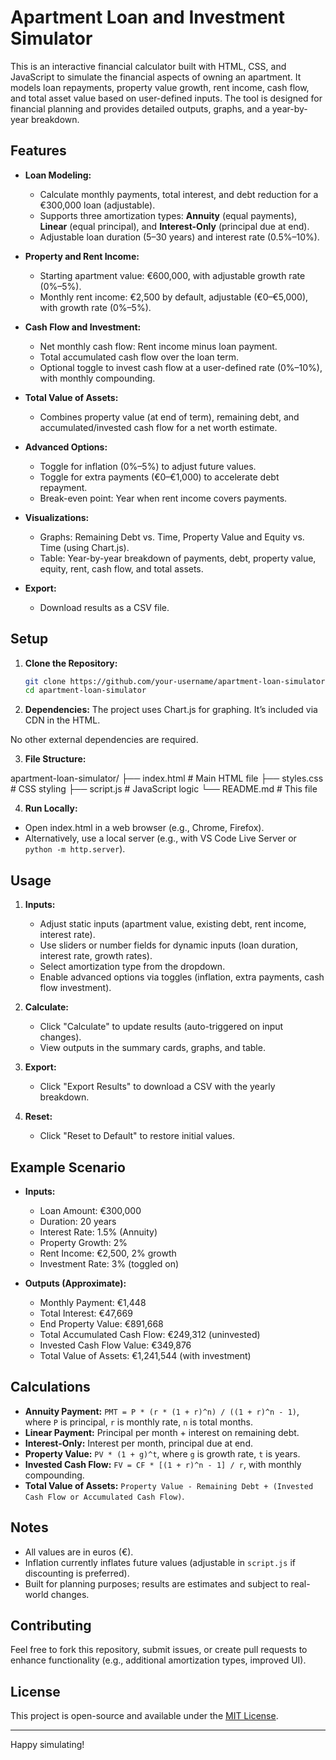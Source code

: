 # Apartment Loan and Investment Simulator

This is an interactive financial calculator built with HTML, CSS, and JavaScript to simulate the financial aspects of owning an apartment. It models loan repayments, property value growth, rent income, cash flow, and total asset value based on user-defined inputs. The tool is designed for financial planning and provides detailed outputs, graphs, and a year-by-year breakdown.

## Features

- **Loan Modeling:**
  - Calculate monthly payments, total interest, and debt reduction for a €300,000 loan (adjustable).
  - Supports three amortization types: **Annuity** (equal payments), **Linear** (equal principal), and **Interest-Only** (principal due at end).
  - Adjustable loan duration (5–30 years) and interest rate (0.5%–10%).

- **Property and Rent Income:**
  - Starting apartment value: €600,000, with adjustable growth rate (0%–5%).
  - Monthly rent income: €2,500 by default, adjustable (€0–€5,000), with growth rate (0%–5%).

- **Cash Flow and Investment:**
  - Net monthly cash flow: Rent income minus loan payment.
  - Total accumulated cash flow over the loan term.
  - Optional toggle to invest cash flow at a user-defined rate (0%–10%), with monthly compounding.

- **Total Value of Assets:**
  - Combines property value (at end of term), remaining debt, and accumulated/invested cash flow for a net worth estimate.

- **Advanced Options:**
  - Toggle for inflation (0%–5%) to adjust future values.
  - Toggle for extra payments (€0–€1,000) to accelerate debt repayment.
  - Break-even point: Year when rent income covers payments.

- **Visualizations:**
  - Graphs: Remaining Debt vs. Time, Property Value and Equity vs. Time (using Chart.js).
  - Table: Year-by-year breakdown of payments, debt, property value, equity, rent, cash flow, and total assets.

- **Export:**
  - Download results as a CSV file.

## Setup

1. **Clone the Repository:**
   ```bash
   git clone https://github.com/your-username/apartment-loan-simulator.git
   cd apartment-loan-simulator

2.  **Dependencies:**
The project uses Chart.js for graphing. It’s included via CDN in the HTML.

No other external dependencies are required.

3.  **File Structure:**

apartment-loan-simulator/
├── index.html    # Main HTML file
├── styles.css    # CSS styling
├── script.js     # JavaScript logic
└── README.md     # This file

4.  **Run Locally:**
   - Open index.html in a web browser (e.g., Chrome, Firefox).
   - Alternatively, use a local server (e.g., with VS Code Live Server or `python -m http.server`).

## Usage

1. **Inputs:**
   - Adjust static inputs (apartment value, existing debt, rent income, interest rate).
   - Use sliders or number fields for dynamic inputs (loan duration, interest rate, growth rates).
   - Select amortization type from the dropdown.
   - Enable advanced options via toggles (inflation, extra payments, cash flow investment).

2. **Calculate:**
   - Click "Calculate" to update results (auto-triggered on input changes).
   - View outputs in the summary cards, graphs, and table.

3. **Export:**
   - Click "Export Results" to download a CSV with the yearly breakdown.

4. **Reset:**
   - Click "Reset to Default" to restore initial values.

## Example Scenario

- **Inputs:**
  - Loan Amount: €300,000
  - Duration: 20 years
  - Interest Rate: 1.5% (Annuity)
  - Property Growth: 2%
  - Rent Income: €2,500, 2% growth
  - Investment Rate: 3% (toggled on)

- **Outputs (Approximate):**
  - Monthly Payment: €1,448
  - Total Interest: €47,669
  - End Property Value: €891,668
  - Total Accumulated Cash Flow: €249,312 (uninvested)
  - Invested Cash Flow Value: €349,876
  - Total Value of Assets: €1,241,544 (with investment)

## Calculations

- **Annuity Payment:** `PMT = P * (r * (1 + r)^n) / ((1 + r)^n - 1)`, where `P` is principal, `r` is monthly rate, `n` is total months.
- **Linear Payment:** Principal per month + interest on remaining debt.
- **Interest-Only:** Interest per month, principal due at end.
- **Property Value:** `PV * (1 + g)^t`, where `g` is growth rate, `t` is years.
- **Invested Cash Flow:** `FV = CF * [(1 + r)^n - 1] / r`, with monthly compounding.
- **Total Value of Assets:** `Property Value - Remaining Debt + (Invested Cash Flow or Accumulated Cash Flow)`.

## Notes

- All values are in euros (€).
- Inflation currently inflates future values (adjustable in `script.js` if discounting is preferred).
- Built for planning purposes; results are estimates and subject to real-world changes.

## Contributing

Feel free to fork this repository, submit issues, or create pull requests to enhance functionality (e.g., additional amortization types, improved UI).

## License

This project is open-source and available under the [MIT License](LICENSE).

---

Happy simulating!
